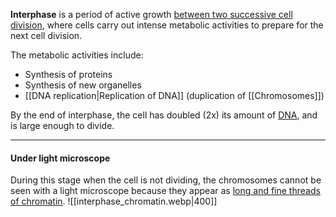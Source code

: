 **Interphase** is a period of active growth <u>between two successive cell division</u>, where cells carry out intense metabolic activities to prepare for the next cell division.

The metabolic activities include:
- Synthesis of proteins
- Synthesis of new organelles
- [[DNA replication|Replication of DNA]] (duplication of [[Chromosomes]])

By the end of interphase, the cell has doubled (2x) its amount of <u>DNA</u>, and is large enough to divide.

<hr>

#### Under light microscope
During this stage when the cell is not dividing, the chromosomes cannot be seen with a light microscope because they appear as <u>long and fine threads of chromatin</u>.
![[interphase_chromatin.webp|400]]
